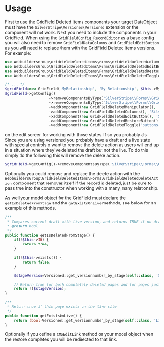 Usage
========================
First to use the GridField Deleted Items components your target DataObject must have the ``SilverStripe\Versioned\Versioned`` extension or the component will not work. Next you need to include the components in your GridField. When using the ``GridFieldConfig_RecordEditor`` as a base config you will also need to remove ``GridFieldDataColumns`` and ``GridFieldEditButton`` as you will need to replace them with the GridField Deleted Items versions. For example:

```php
use WebbuildersGroup\GridFieldDeletedItems\Forms\GridFieldDeletedColumns;
use WebbuildersGroup\GridFieldDeletedItems\Forms\GridFieldDeletedEditButton;
use WebbuildersGroup\GridFieldDeletedItems\Forms\GridFieldDeletedRestoreButton;
use WebbuildersGroup\GridFieldDeletedItems\Forms\GridFieldDeletedToggle;

/* ... */
$gridField=new GridField('MyRelationship', 'My Relationship', $this->MyRelationship(), GridFieldConfig_RecordEditor::create(10));
$gridField->getConfig()
                    ->removeComponentsByType('SilverStripe\\Forms\\GridField\\GridFieldDataColumns')
                    ->removeComponentsByType('SilverStripe\\Forms\\GridField\\GridFieldEditButton')
                    ->addComponent(new GridFieldDeletedManipulator(), 'SilverStripe\\Forms\\GridField\\GridFieldToolbarHeader')
                    ->addComponent(new GridFieldDeletedColumns(), 'SilverStripe\\Forms\\GridField\\GridFieldDeleteAction')
                    ->addComponent(new GridFieldDeletedEditButton(), 'SilverStripe\\Forms\\GridField\\GridFieldDeleteAction')
                    ->addComponent(new GridFieldDeletedRestoreButton(), 'SilverStripe\\Forms\\GridField\\GridFieldDeleteAction')
                    ->addComponent(new GridFieldDeletedToggle('buttons-before-left'));
```
on the edit screen for working with those states. If so you probably als
Since you are using versioned you probably have a draft and a live state with special controls o want to remove the delete action as users will end up in a situation where they've deleted the draft but not the live. To do this simply do the following this will remove the delete action.

```php
$gridField->getConfig()->removeComponentsByType('SilverStripe\\Forms\\GridField\\GridFieldDeleteAction');
```

Optionally you could remove and replace the delete action with the ``WebbuildersGroup\GridFieldDeletedItems\Forms\GridFieldDeletedDeleteAction`` component that removes itself if the record is deleted, just be sure to pass true into the constructor when working with a many_many relationship.

As well your model object for the GridField must declare the ``getIsDeletedFromStage`` and the ``getExistsOnLive`` methods, see below for an example of this methods.

```php
/**
 * Compares current draft with live version, and returns TRUE if no draft version of this page exists, but the page is still published (after triggering "Delete from draft site" in the CMS).
 * @return bool
 */
public function getIsDeletedFromStage() {
    if(!$this->ID) {
        return true;
    }

    if(!$this->exists()) {
        return false;
    }

    $stageVersion=Versioned::get_versionnumber_by_stage(self::class, 'Stage', $this->ID);

    // Return true for both completely deleted pages and for pages just deleted from stage.
    return !($stageVersion);
}

/**
 * Return true if this page exists on the live site
 */
public function getExistsOnLive() {
    return (bool)Versioned::get_versionnumber_by_stage(self::class, 'Live', $this->ID);
}
```

Optionally if you define a ``CMSEditLink`` method on your model object when the restore completes you will be redirected to that link.
